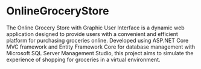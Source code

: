 # OnlineGroceryStore
The Online Grocery Store with Graphic User Interface is a dynamic web application designed to provide users with a convenient and efficient platform for purchasing groceries online. Developed using ASP.NET Core MVC framework and Entity Framework Core for database management with Microsoft SQL Server Management Studio, this project aims to simulate the experience of shopping for groceries in a virtual environment.
 
